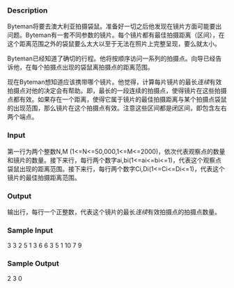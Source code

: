 ### Description

Byteman将要去澳大利亚拍摄袋鼠。准备好一切之后他发现在镜片方面可能要出问题。Byteman有一套不同参数的镜片。每个镜片都有最佳拍摄距离（区间），在这个距离范围之外的袋鼠要么太大以至于无法在照片上完整呈现，要么就太小。

Byteman已经知道了确切的行程。他将按顺序访问一系列的拍摄点。向导已经告诉他，在每个拍摄点出现的袋鼠离拍摄点的距离范围。

现在Byteman想知道应该携带哪个镜片。他觉得，计算每片镜片的最长*连续*有效拍摄点对他的决定会有帮助。即，最长的一段连续的拍摄点，使得镜片在这些拍摄点都有效。如果存在一个距离，使得它属于镜片的最佳拍摄距离与某个拍摄点袋鼠的出现范围，那么镜片在这个拍摄点有效。注意这些区间都是闭区间，即包含左右两个端点。

### Input

第一行为两个整数N,M (1<=N<=50,000,1<=M<=2000)，依次代表观察点的数量和镜片的数量。接下来行，每行两个数字ai,bi(1<=ai<=bi<=1)，代表这个观察点袋鼠出现的距离范围。接下来行，每行两个数字Ci,Di(1<=Ci<=Di<=1)，代表这个镜片的最佳拍摄距离范围。

### Output

输出行，每行一个正整数，代表这个镜片的最长*连续*有效拍摄点的拍摄点数量。

### Sample Input

3 3
2 5
1 3
6 6
3 5
1 10
7 9

### Sample Output

2
3
0
